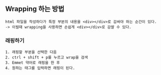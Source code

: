 ## Wrapping 하는 방법
```
html 파일을 작성하다가 특정 부분의 내용을 <div></div>로 감싸야 하는 순간이 있다.
-> 이럴때 wrapping을 사용하면 손쉽게 <div></div>로 감쌀 수 있다.
```

### 래핑하기
```
1. 래핑할 부분을 선택한 다음
2. ctrl + shift + p를 누르고 wrap을 검색
3. Emmet 약어로 래핑을 한 후
4. 원하는 태그를 입력하면 래핑이 된다.
```
